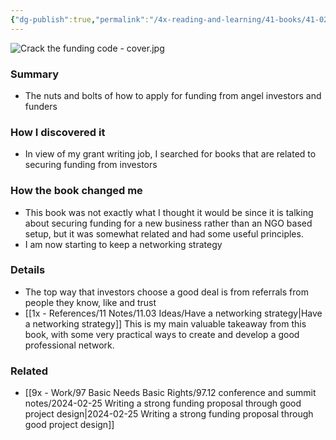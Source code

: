 ```yaml
---
{"dg-publish":true,"permalink":"/4x-reading-and-learning/41-books/41-02-book-reviews/crack-the-funding-code-how-investors-think-and-what-they-need-to-hear-to-fund-your-startup-judy-robinett/","title":"Crack the Funding Code - How Investors Think and What They Need to Hear to Fund Your Startup - Judy Robinett","created":"2024-03-03T21:03:38.188+03:00","updated":"2025-09-23T06:02:02.894+03:00"}
---
```



![Crack the funding code - cover.jpg](/img/user/4x%20-%20Reading%20and%20Learning/41%20Books/41.03%20Cover%20images/Crack%20the%20funding%20code%20-%20cover.jpg)
### Summary
- The nuts and bolts of how to apply for funding from angel investors and funders

### How I discovered it
- In view of my grant writing job, I searched for books that are related to securing funding from investors

### How the book changed me
- This book was not exactly what I thought it would be since it is talking about securing funding for a new business rather than an NGO based setup, but it was somewhat related and had some useful principles. 
- I am now starting to keep a networking strategy

### Details
- The top way that investors choose a good deal is from referrals from people they know, like and trust
- [[1x - References/11 Notes/11.03 Ideas/Have a networking strategy\|Have a networking strategy]] This is my main valuable takeaway from this book, with some very practical ways to create and develop a good professional network.

### Related
- [[9x - Work/97 Basic Needs Basic Rights/97.12 conference and summit notes/2024-02-25 Writing a strong funding proposal through good project design\|2024-02-25 Writing a strong funding proposal through good project design]]
